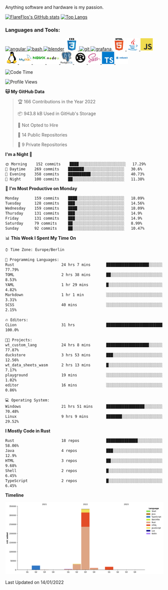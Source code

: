 Anything software and hardware is my passion.

[![FlareFlos's GitHub stats](https://github-readme-stats.vercel.app/api?username=FlareFlo&show_icons=true&theme=github_dark)](https://github.com/FlareFlo/github-readme-stats)
[![Top Langs](https://github-readme-stats.vercel.app/api/top-langs/?username=FlareFlo&langs_count=10&layout=compact&theme=github_dark)](https://github.com/FlareFlo/github-readme-stats)

<h3 align="left">Languages and Tools:</h3>
<div align="left"> 
    <a href="https://angular.io" target="_blank" rel="noreferrer"><img src="https://angular.io/assets/images/logos/angular/angular.svg" alt="angular" width="40" height="40"/> </a> 
    <a href="https://www.gnu.org/software/bash/" target="_blank" rel="noreferrer"> <img src="https://www.vectorlogo.zone/logos/gnu_bash/gnu_bash-icon.svg" alt="bash" width="40" height="40"/> </a> 
    <a href="https://www.blender.org/" target="_blank" rel="noreferrer"> <img src="https://download.blender.org/branding/community/blender_community_badge_white.svg" alt="blender" width="40" height="40"/></a> 
    <a href="https://www.w3schools.com/css/" target="_blank" rel="noreferrer"> <img src="https://raw.githubusercontent.com/devicons/devicon/master/icons/css3/css3-original-wordmark.svg" alt="css3" width="40" height="40"/> </a> 
    <a href="https://git-scm.com/" target="_blank" rel="noreferrer"> <img src="https://www.vectorlogo.zone/logos/git-scm/git-scm-icon.svg" alt="git" width="40" height="40"/> </a> 
    <a href="https://grafana.com" target="_blank" rel="noreferrer"> <img src="https://www.vectorlogo.zone/logos/grafana/grafana-icon.svg" alt="grafana" width="40" height="40"/> </a> 
    <a href="https://www.w3.org/html/" target="_blank" rel="noreferrer"> <img src="https://raw.githubusercontent.com/devicons/devicon/master/icons/html5/html5-original-wordmark.svg" alt="html5" width="40" height="40"/> </a> 
    <a href="https://www.java.com" target="_blank" rel="noreferrer"> <img src="https://raw.githubusercontent.com/devicons/devicon/master/icons/java/java-original.svg" alt="java" width="40" height="40"/> </a> 
    <a href="https://developer.mozilla.org/en-US/docs/Web/JavaScript" target="_blank" rel="noreferrer"> <img src="https://raw.githubusercontent.com/devicons/devicon/master/icons/javascript/javascript-original.svg" alt="javascript" width="40" height="40"/> </a> 
    <a href="https://www.linux.org/" target="_blank" rel="noreferrer"> <img src="https://raw.githubusercontent.com/devicons/devicon/master/icons/linux/linux-original.svg" alt="linux" width="40" height="40"/> </a> 
    <a href="https://www.mysql.com/" target="_blank" rel="noreferrer"> <img src="https://raw.githubusercontent.com/devicons/devicon/master/icons/mysql/mysql-original-wordmark.svg" alt="mysql" width="40" height="40"/> </a> 
    <a href="https://www.nginx.com" target="_blank" rel="noreferrer"> <img src="https://raw.githubusercontent.com/devicons/devicon/master/icons/nginx/nginx-original.svg" alt="nginx" width="40" height="40"/> </a> 
    <a href="https://nodejs.org" target="_blank" rel="noreferrer"> <img src="https://raw.githubusercontent.com/devicons/devicon/master/icons/nodejs/nodejs-original-wordmark.svg" alt="nodejs" width="40" height="40"/> </a> 
    <a href="https://www.postgresql.org" target="_blank" rel="noreferrer"> <img src="https://raw.githubusercontent.com/devicons/devicon/master/icons/postgresql/postgresql-original-wordmark.svg" alt="postgresql" width="40" height="40"/> </a> 
    <a href="https://www.rust-lang.org" target="_blank" rel="noreferrer"> <img src="https://raw.githubusercontent.com/devicons/devicon/master/icons/rust/rust-plain.svg" alt="rust" width="40" height="40"/> </a> 
    <a href="https://sass-lang.com" target="_blank" rel="noreferrer"> <img src="https://raw.githubusercontent.com/devicons/devicon/master/icons/sass/sass-original.svg" alt="sass" width="40" height="40"/> </a> 
    <a href="https://www.typescriptlang.org/" target="_blank" rel="noreferrer"> <img src="https://raw.githubusercontent.com/devicons/devicon/master/icons/typescript/typescript-original.svg" alt="typescript" width="40" height="40"/> </a> 
    <a href="https://webpack.js.org" target="_blank" rel="noreferrer"> <img src="https://raw.githubusercontent.com/devicons/devicon/d00d0969292a6569d45b06d3f350f463a0107b0d/icons/webpack/webpack-original-wordmark.svg" alt="webpack" width="40" height="40"/> </a> 
</div>

<!--START_SECTION:waka-->
![Code Time](http://img.shields.io/badge/Code%20Time-31%20hrs%2035%20mins-blue)

![Profile Views](http://img.shields.io/badge/Profile%20Views-0-blue)

**🐱 My GitHub Data** 

> 🏆 166 Contributions in the Year 2022
 > 
> 📦 943.8 kB Used in GitHub's Storage 
 > 
> 🚫 Not Opted to Hire
 > 
> 📜 14 Public Repositories 
 > 
> 🔑 9 Private Repositories  
 > 
**I'm a Night 🦉** 

```text
🌞 Morning    152 commits    ████░░░░░░░░░░░░░░░░░░░░░   17.29% 
🌆 Daytime    269 commits    ███████░░░░░░░░░░░░░░░░░░   30.6% 
🌃 Evening    358 commits    ██████████░░░░░░░░░░░░░░░   40.73% 
🌙 Night      100 commits    ██░░░░░░░░░░░░░░░░░░░░░░░   11.38%

```
📅 **I'm Most Productive on Monday** 

```text
Monday       159 commits    ████░░░░░░░░░░░░░░░░░░░░░   18.09% 
Tuesday      128 commits    ███░░░░░░░░░░░░░░░░░░░░░░   14.56% 
Wednesday    159 commits    ████░░░░░░░░░░░░░░░░░░░░░   18.09% 
Thursday     131 commits    ███░░░░░░░░░░░░░░░░░░░░░░   14.9% 
Friday       131 commits    ███░░░░░░░░░░░░░░░░░░░░░░   14.9% 
Saturday     79 commits     ██░░░░░░░░░░░░░░░░░░░░░░░   8.99% 
Sunday       92 commits     ██░░░░░░░░░░░░░░░░░░░░░░░   10.47%

```


📊 **This Week I Spent My Time On** 

```text
⌚︎ Time Zone: Europe/Berlin

💬 Programming Languages: 
Rust                     24 hrs 7 mins       ███████████████████░░░░░░   77.79% 
TOML                     2 hrs 38 mins       ██░░░░░░░░░░░░░░░░░░░░░░░   8.53% 
YAML                     1 hr 29 mins        █░░░░░░░░░░░░░░░░░░░░░░░░   4.82% 
Markdown                 1 hr 1 min          ░░░░░░░░░░░░░░░░░░░░░░░░░   3.31% 
SCSS                     40 mins             ░░░░░░░░░░░░░░░░░░░░░░░░░   2.15%

🔥 Editors: 
CLion                    31 hrs              █████████████████████████   100.0%

🐱‍💻 Projects: 
wt_custom_lang           24 hrs 8 mins       ███████████████████░░░░░░   77.87% 
duckstore                3 hrs 53 mins       ███░░░░░░░░░░░░░░░░░░░░░░   12.56% 
wt_data_sheets_wasm      2 hrs 13 mins       █░░░░░░░░░░░░░░░░░░░░░░░░   7.17% 
playground               19 mins             ░░░░░░░░░░░░░░░░░░░░░░░░░   1.02% 
editor                   16 mins             ░░░░░░░░░░░░░░░░░░░░░░░░░   0.86%

💻 Operating System: 
Windows                  21 hrs 51 mins      █████████████████░░░░░░░░   70.48% 
Linux                    9 hrs 9 mins        ███████░░░░░░░░░░░░░░░░░░   29.52%

```

**I Mostly Code in Rust** 

```text
Rust                     18 repos            ██████████████░░░░░░░░░░░   58.06% 
Java                     4 repos             ███░░░░░░░░░░░░░░░░░░░░░░   12.9% 
HTML                     3 repos             ██░░░░░░░░░░░░░░░░░░░░░░░   9.68% 
Shell                    2 repos             █░░░░░░░░░░░░░░░░░░░░░░░░   6.45% 
TypeScript               2 repos             █░░░░░░░░░░░░░░░░░░░░░░░░   6.45%

```


**Timeline**

![Chart not found](https://raw.githubusercontent.com/FlareFlo/FlareFlo/main/charts/bar_graph.png) 


 Last Updated on 14/01/2022
<!--END_SECTION:waka-->